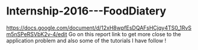 # Internship-2016---FoodDiatery

https://docs.google.com/document/d/12xH8wpfEsDQAFsHCjqy4TS0_1RvSm5nSPeRSVbK2v-4/edit
Go on this report link to get more close to the application problem and also some of the tutorials I have follow !
